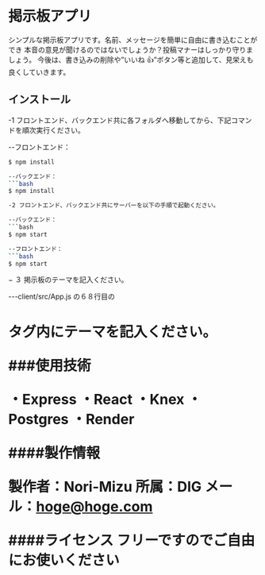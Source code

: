 # 掲示板アプリ

シンプルな掲示板アプリです。名前、メッセージを簡単に自由に書き込むことができ
本音の意見が聞けるのではないでしょうか？投稿マナーはしっかり守りましょう。
今後は、書き込みの削除や”いいね 👍”ボタン等と追加して、見栄えも良くしていきます。

## インストール

-1 フロントエンド、バックエンド共に各フォルダへ移動してから、下記コマンドを順次実行ください。

--フロントエンド：

````bash
$ npm install

--バックエンド：　
```bash
$ npm install

-2 フロントエンド、バックエンド共にサーバーを以下の手順で起動ください。

--バックエンド：　
```bash
$ npm start

--フロントエンド：　
```bash
$ npm start

````

− ３ 掲示板のテーマを記入ください。

---client/src/App.js の６８行目の<h1>タグ内にテーマを記入ください。

###使用技術

・Express
・React
・Knex
・Postgres
・Render

####製作情報

製作者：Nori-Mizu
所属：DIG
メール：hoge@hoge.com

####ライセンス
フリーですのでご自由にお使いください
